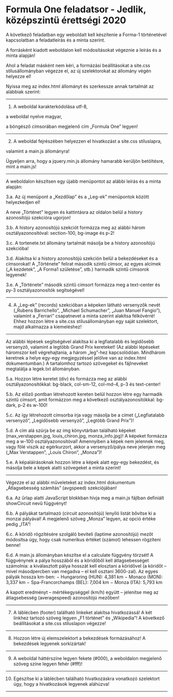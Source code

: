 
# Formula One feladatsor - Jedlik, középszintü érettségi 2020

A következő feladatban egy weboldalt kell készítenie a Forma-1 történetével kapcsolatban a
feladatleírás és a minta szerint.

A forrásként kiadott weboldalon kell módosításokat végeznie a leírás és a minta
alapján! 

Ahol a feladat másként nem kéri, a formázási beállításokat a site.css stílusállományban
végezze el, az új szelektorokat az állomány végén helyezze el!

Nyissa meg az index.html állományt és szerkessze annak tartalmát az alábbiak szerint:

---------------------------------------------------------------------------------------------------------

1. A weboldal karakterkódolása utf-8,

a weboldal nyelve magyar,

a böngésző címsorában megjelenő cím „Formula One” legyen!

---------------------------------------------------------------------------------------------------------

2. A weboldal fejrészében helyezzen el hivatkozást a site.css stíluslapra, 

valamint a main.js állományra! 

Ügyeljen arra, hogy a jquery.min.js állomány hamarabb kerüljön betöltésre, mint a main.js!

---------------------------------------------------------------------------------------------------------

A weboldalon készítsen egy újabb menüpontot az alábbi leírás és a minta alapján:

3.a. Az új menüpont a „Kezdőlap” és a „Leg-ek” menüpontok között helyezkedjen el! 

A neve „Történet” legyen és kattintásra az oldalon belül a history azonosítójú szekcióra ugorjon!

3.b. A history azonosítójú szekciót formázza meg az alábbi három osztályazonosítóval:
section-100, bg-image és p-2!

3.c. A tortenete.txt állomány tartalmát másolja be a history azonosítójú szekcióba!

3.d. Alakítsa ki a history azonosítójú szekción belül a bekezdéseket és a címsorokat!
A „Története” felirat második szintű címsor, az egyes alcímek („A kezdetek”, „A Forma1 születése”, stb.) harmadik szintű címsorok legyenek!

3.e. A „Története” második szintű címsort formázza meg a text-center és py-3  osztályazonosítók segítségével!

-----------------------------------------------------------------------------------------------------

4. A „Leg-ek” (records) szekcióban a képeken látható versenyzők nevét („Rubens Barrichello”,
„Michael Schumacher”, „Juan Manuel Fangio”), valamint a „Ferrari” csapatnevet a minta
szerint alakítsa félkövérré! Ehhez hozzon létre a site.css stílusállományban egy saját
szelektort, majd alkalmazza a kiemeléshez!

----------------------------------------------------------------------------------------------------

Az alábbi lépések segítségével alakítsa ki a legfiatalabb és legidősebb versenyző, valamint a
legtöbb Grand Prix kereteket! (Az alábbi lépéseket háromszor kell végrehajtania, a három
„leg”-hez kapcsolódóan. Mindhárom keretnek a helye egy-egy megjegyzéssel jelölve van az
index.html dokumentumban.) A tartalomhoz tartozó szövegeket és fájlneveket megtalálja a
legek.txt állományban.

5.a. Hozzon létre keretet (div) és formázza meg az alábbi osztályazonosítókkal: bg-black,
col-sm-12, col-md-4, p-3 és text-center!

5.b. Az előző pontban létrehozott kereten belül hozzon létre egy harmadik szintű címsort, amit
formázzon meg a következő osztályazonosítókkal: bg-dark, p-2 és w-100!

5.c. Az így létrehozott címsorba írja vagy másolja be a címet („Legfiatalabb versenyző”,
„Legidősebb versenyző”, „Legtöbb Grand Prix”)!

5.d. A cím alá szúrja be az img könyvtárban található képeket (max_verstappen.jpg,
louis_chiron.jpg, monza_info.jpg)! A képeket formázza meg a w-100
osztályazonosítóval! Amennyiben a képek nem jelennek meg, vagy fölé viszik az
egérkurzort, akkor a versenyző/pálya neve jelenjen meg („Max Verstappen”, „Louis
Chiron”, „Monza”)!

5.e. A képaláírásoknak hozzon létre a képek alatt egy-egy bekezdést, és másolja bele a képek
alatti szövegeket a minta szerint!

---------------------------------------------------------------------------------------------

Végezze el az alábbi műveleteket az index.html dokumentum „Átlagsebesség számítás”
(avgspeed) szekciójában!

6.a. Az űrlap alatti JavaScript blokkban hívja meg a main.js fájlban definiált showCircuit
nevű függvényt!

6.b. A pályákat tartalmazó (circuit azonosítójú) lenyíló listát bővítse ki a monzai pályával!
A megjelenő szöveg „Monza” legyen, az opció értéke pedig „ITA”!

6.c. A köridő rögzítésére szolgáló beviteli (laptime azonosítójú) mezőt módosítsa úgy, hogy
csak numerikus értéket (számot) lehessen rögzíteni benne!

6.d. A main.js állományban készítse el a calculate függvény törzsét! 
A függvénynek a pálya hosszából és a köridőből kell átlagsebességet számolnia: 
a kiválasztott pálya hosszát kell elosztani a köridővel (a köridőt – mivel másodpercben van megadva – el kell osztani 3600-zal). 
Az egyes pályák hossza km-ben:
− Hungaroring (HUN): 4,381 km
− Monaco (MON): 3,337 km
− Spa-Francorchamps (BEL): 7,004 km
− Monza (ITA): 5,793 km

A kapott eredményt – mértékegységgel (km/h) együtt – jelenítse meg az átlagsebesség (averagespeed) azonosítójú mezőben!

-----------------------------------------------------------------------------------------------

7. A láblécben (footer) található linkeket alakítsa hivatkozássá! A két linkhez tartozó szöveg
legyen „F1 történet” és „Wikipedia”!
A következő beállításokat a site.css stíluslapon végezze!

-----------------------------------------------------------------------------------------------

8. Hozzon létre új elemszelektort a bekezdések formázásához! A bekezdések legyenek
sorkizártak!

-----------------------------------------------------------------------------------------------

9. A weboldal háttérszíne legyen fekete (#000), a weboldalon megjelenő szöveg színe legyen
fehér (#fff)!

-----------------------------------------------------------------------------------------------

10. Egészítse ki a láblécben található hivatkozáskra vonatkozó szelektort úgy, hogy a hivatkozások
legyenek aláhúzva!

------------------------------------------------------------------------------------------------